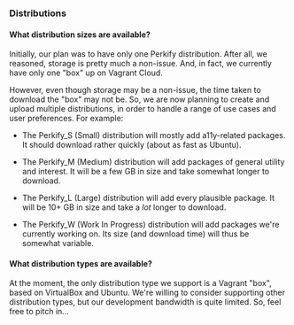 ### Distributions

#### What distribution sizes are available?

Initially, our plan was to have only one Perkify distribution.
After all, we reasoned, storage is pretty much a non-issue.
And, in fact, we currently have only one "box" up on Vagrant Cloud.

However, even though storage may be a non-issue,
the time taken to download the "box" may not be.
So, we are now planning to create and upload multiple distributions,
in order to handle a range of use cases and user preferences.
For example:

- The Perkify_S (Small) distribution will mostly add a11y-related packages.
  It should download rather quickly (about as fast as Ubuntu).

- The Perkify_M (Medium) distribution will add packages
  of general utility and interest.
  It will be a few GB in size and take somewhat longer to download.

- The Perkify_L (Large) distribution will add every plausible package.
  It will be 10+ GB in size and take a *lot* longer to download.

- The Perkify_W (Work In Progress) distribution
  will add packages we're currently working on.
  Its size (and download time) will thus be somewhat variable.

#### What distribution types are available?

At the moment, the only distribution type we support
is a Vagrant "box", based on VirtualBox and Ubuntu.
We're willing to consider supporting other distribution types,
but our development bandwidth is quite limited.
So, feel free to pitch in...
